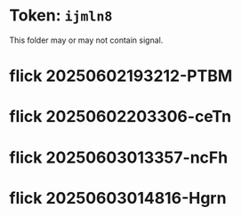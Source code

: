 # Token: `ijmln8`

This folder may or may not contain signal.
# flick 20250602193212-PTBM
# flick 20250602203306-ceTn
# flick 20250603013357-ncFh
# flick 20250603014816-Hgrn

